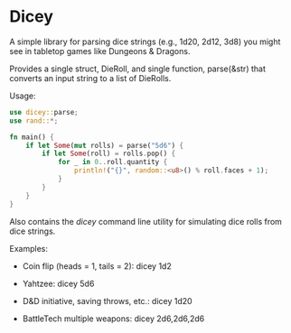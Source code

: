 # Dicey

A simple library for parsing dice strings (e.g., 1d20, 2d12, 3d8) you might see in tabletop games like Dungeons & Dragons.

Provides a single struct, DieRoll, and single function, parse(&str) that converts an input string to a list of DieRolls.

Usage:

```rust
use dicey::parse;
use rand::*;

fn main() {
	if let Some(mut rolls) = parse("5d6") {
		if let Some(roll) = rolls.pop() {
			for _ in 0..roll.quantity {
				println!("{}", random::<u8>() % roll.faces + 1);
			}
		}
	}
}
```

Also contains the _dicey_ command line utility for simulating dice rolls from dice strings.

Examples:

* Coin flip (heads = 1, tails = 2): dicey 1d2

* Yahtzee: dicey 5d6

* D&D initiative, saving throws, etc.: dicey 1d20

* BattleTech multiple weapons: dicey 2d6,2d6,2d6